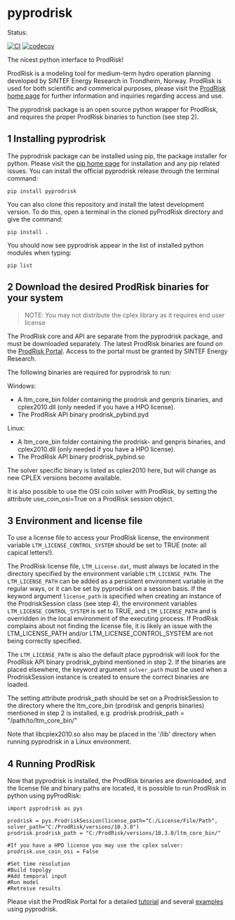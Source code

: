# pyprodrisk
Status:

[![CI](https://github.com/sintef-energy/pyprodrisk/actions/workflows/pytest.yml/badge.svg)](https://github.com/sintef-energy/pyprodrisk/actions/workflows/pytest.yml)
[![codecov](https://codecov.io/gh/sintef-energy/pyprodrisk/branch/main/graph/badge.svg?token=FYASF5O90D)](https://codecov.io/gh/sintef-energy/pyprodrisk/branch/main/)

The nicest python interface to ProdRisk!

ProdRisk is a modeling tool for medium-term hydro operation planning developed by SINTEF Energy Research in Trondheim, Norway. ProdRisk is used for both scientific and commerical purposes, please visit the [ProdRisk home page](https://www.sintef.no/en/software/prodrisk/) for further information and inquiries regarding access and use.

The pyprodrisk package is an open source python wrapper for ProdRisk, and requires the proper ProdRisk binaries to function (see step 2).

## 1 Installing pyprodrisk
The pyprodrisk package can be installed using pip, the package installer for python. Please visit the [pip home page](https://pip.pypa.io/en/stable/) for installation and any pip related issues. You can install the official pyprodrisk release through the terminal command:

`pip install pyprodrisk`

You can also clone this repository and install the latest development version. To do this, open a terminal in the cloned pyProdRisk directory and give the command:

`pip install .`

You should now see pyprodrisk appear in the list of installed python modules when typing:

`pip list`

## 2 Download the desired ProdRisk binaries for your system 

> NOTE: You may not distribute the cplex library as it requires end user license

The ProdRisk core and API are separate from the pyprodrisk package, and must be downloaded separately. The latest ProdRisk binaries are found on the [ProdRisk Portal](https://prodrisk.sintef.energy/files/). Access to the portal must be granted by SINTEF Energy Research.

The following binaries are required for pyprodrisk to run:

Windows:
- A ltm_core_bin folder containing the prodrisk and genpris binaries, and cplex2010.dll (only needed if you have a HPO license).
- The ProdRisk API binary prodrisk_pybind.pyd

Linux:
- A ltm_core_bin folder containing the prodrisk- and genpris binaries, and cplex2010.dll (only needed if you have a HPO license).
- The ProdRisk API binary prodrisk_pybind.so

The solver specific binary is listed as cplex2010 here, but will change as new CPLEX versions become available.

It is also possible to use the OSI coin solver with ProdRisk, by setting the attribute use_coin_osi=True on a ProdRisk session object. 

## 3 Environment and license file

To use a license file to access your ProdRisk license, the environment variable `LTM_LICENSE_CONTROL_SYSTEM` should be set to TRUE (note: all capical letters!).

The ProdRisk license file, `LTM_License.dat`, must always be located in the directory specified by the environment variable `LTM_LICENSE_PATH`. 
The `LTM_LICENSE_PATH` can be added as a persistent environment variable in the regular ways, or it can be set by pyprodrisk on a session basis. 
If the keyword argument `license_path` is specified when creating an instance of the ProdriskSession class (see step 4), the environment variables 
`LTM_LICENSE_CONTROL_SYSTEM` is set to TRUE, and `LTM_LICENSE_PATH` and is overridden in the local environment of the executing process. 
If ProdRisk complains about not finding the license file, it is likely an issue with the LTM_LICENSE_PATH and/or LTM_LICENSE_CONTROL_SYSTEM are not being correctly specified.

The `LTM_LICENSE_PATH` is also the default place pyprodrisk will look for the ProdRisk API binary prodrisk_pybind mentioned in step 2. 
If the binaries are placed elsewhere, the keyword argument `solver_path` must be used when a ProdriskSession instance is created to ensure the correct binaries are loaded. 

The setting attribute prodrisk_path should be set on a ProdriskSession to the directory where the ltm_core_bin (prodrisk and genpris binaries) mentioned in step 2 is installed, e.g. prodrisk.prodrisk_path = "/path/to/ltm_core_bin/"

Note that libcplex2010.so also may be placed in the '/lib' directory when running pyprodrisk in a Linux environment.

## 4 Running ProdRisk

Now that pyprodrisk is installed, the ProdRisk binaries are downloaded, and the license file and binary paths are located, it is possible to run ProdRisk in python using pyProdRisk:

    import pyprodrisk as pys
    
    prodrisk = pys.ProdriskSession(license_path="C:/License/File/Path", solver_path="C:/ProdRisk/versions/10.3.0")
    prodrisk.prodrisk_path = "C:/ProdRisk/versions/10.3.0/ltm_core_bin/"
    
    #If you have a HPO license you may use the cplex solver:
    prodrisk.use_coin_osi = False
	
    #Set time resolution
    #Build topolgy
    #Add temporal input
    #Run model
    #Retreive results

Please visit the ProdRisk Portal for a detailed [tutorial](https://prodrisk.sintef.energy/documentation/tutorials/pyprodrisk/) and several [examples](https://prodrisk.sintef.energy/documentation/examples/) using pyprodrisk.
